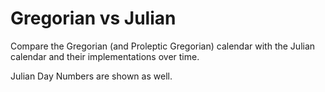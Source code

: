 # Gregorian vs Julian

Compare the Gregorian (and Proleptic Gregorian) calendar with the Julian calendar and their implementations over time.

Julian Day Numbers are shown as well.
